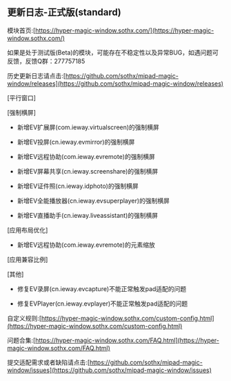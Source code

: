 ## 更新日志-正式版(standard)

模块首页:[https://hyper-magic-window.sothx.com/](https://hyper-magic-window.sothx.com/)

如果是处于测试版(Beta)的模块，可能存在不稳定性以及异常BUG，如遇问题可反馈，反馈Q群：277757185

历史更新日志请点击:[https://github.com/sothx/mipad-magic-window/releases](https://github.com/sothx/mipad-magic-window/releases)

[平行窗口]


[强制横屏]

- 新增EV扩展屏(com.ieway.virtualscreen)的强制横屏

- 新增EV投屏(cn.ieway.evmirror)的强制横屏

- 新增EV远程协助(com.ieway.evremote)的强制横屏

- 新增EV屏幕共享(cn.ieway.screenshare)的强制横屏

- 新增EV证件照(cn.ieway.idphoto)的强制横屏

- 新增EV全能播放器(cn.ieway.evsuperplayer)的强制横屏

- 新增EV直播助手(cn.ieway.liveassistant)的强制横屏


[应用布局优化]

- 新增EV远程协助(com.ieway.evremote)的元素缩放


[应用兼容比例]


[其他]

- 修复EV录屏(cn.ieway.evcapture)不能正常触发pad适配的问题

- 修复EVPlayer(cn.ieway.evplayer)不能正常触发pad适配的问题




自定义规则:[https://hyper-magic-window.sothx.com/custom-config.html](https://hyper-magic-window.sothx.com/custom-config.html)

问题合集:[https://hyper-magic-window.sothx.com/FAQ.html](https://hyper-magic-window.sothx.com/FAQ.html)

提交适配需求或者缺陷请点击:[https://github.com/sothx/mipad-magic-window/issues](https://github.com/sothx/mipad-magic-window/issues)
